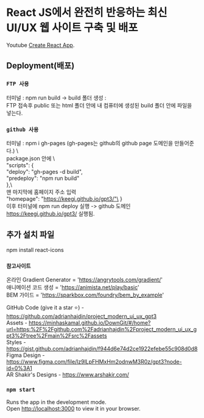 # React JS에서 완전히 반응하는 최신 UI/UX 웹 사이트 구축 및 배포

Youtube [Create React App](https://www.youtube.com/watch?v=LMagNcngvcU).

## Deployment(배포)

### `FTP 사용`

터미널 : npm run build -> build 폴더 생성 : \
FTP 접속후 public 또는 html 폴더 안에 내 컴퓨터에 생성된 build 폴더 안에 파일을 넣는다.

### `github 사용`

터미널 : npm i gh-pages (gh-pages는 github의 github page 도메인을 만들어준다.) \   
package.json 안에 \        
  "scripts": {\
    "deploy": "gh-pages -d build",\
    "predeploy": "npm run build"\
  },\  
  맨 마지막에 홈페이지 주소 입력\
  "homepage": "https://keegi.github.io/gpt3/"\
  }\
  이후 터미널에 npm run deploy 실행  ->  github 도메인 https://keegi.github.io/gpt3/ 실행됨.

## 추가 설치 파일

npm install react-icons

### `참고사이트`

온라인 Gradient Generator = 'https://angrytools.com/gradient/' \
애니메이션 코드 생성 = 'https://animista.net/play/basic' \
BEM 가이드 = 'https://sparkbox.com/foundry/bem_by_example'

GitHub Code (give it a star ⭐) - https://github.com/adrianhajdin/project_modern_ui_ux_gpt3 \
Assets - https://minhaskamal.github.io/DownGit/#/home?url=https:%2F%2Fgithub.com%2Fadrianhajdin%2Fproject_modern_ui_ux_gpt3%2Ftree%2Fmain%2Fsrc%2Fassets \
Styles - https://gist.github.com/adrianhajdin/f944d6e74d2ce1922efebe55c908d0d8 \
Figma Design - https://www.figma.com/file/lz9lLpFHMxHm2odnwM3R0z/gpt3?node-id=0%3A1 \
AR Shakir's Designs - https://www.arshakir.com/

### `npm start`

Runs the app in the development mode.\
Open [http://localhost:3000](http://localhost:3000) to view it in your browser.

